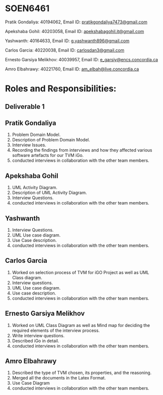 # SOEN6461

Pratik Gondaliya: 40194062, Email ID: pratikgondaliya7473@gmail.com

Apekshaba Gohil: 40203058, Email ID: apekshabagohil.it@gmail.com

Yashwanth: 40164633, Email ID: g.yashwanth896@gmail.com

Carlos Garcia: 40220038, Email ID: carlosdan3@gmail.com

Ernesto Garsiya Melikhov: 40039957, Email ID: e_garsiy@encs.concordia.ca

Amro Elbahrawy: 40221760, Email ID: am_elbah@live.concordia.ca

# Roles and Responsibilities:

 ## Deliverable 1

## Pratik Gondaliya

1. Problem Domain Model.
2. Description of Problem Domain Model.
3. Interview Issues.
4. Recording the findings from interviews and how they affected various software artefacts for our TVM iGo.
5. conducted interviews in collaboration with the other team members.

## Apekshaba Gohil

1. UML Activity Diagram.
2. Description of UML Activity Diagram.
3. Interview Questions.
4. conducted interviews in collaboration with the other team members.

## Yashwanth

1. Interview Questions.
2. UML Use case diagram.
3. Use Case description.
4. conducted interviews in collaboration with the other team members.

## Carlos Garcia

1. Worked on selection process of TVM for iGO Project as well as UML Class diagram.
2. Interview questions.
3. UML Use case diagram.
4. Use case description.
5. conducted interviews in collaboration with the other team members.

## Ernesto Garsiya Melikhov

1. Worked on UML Class Diagram as well as Mind map for deciding the required elements of the interview process.
2. Write interview questions.
3. Described iGo in detail.
4. conducted interviews in collaboration with the other team members.

## Amro Elbahrawy

1. Described the type of TVM chosen, its properties, and the reasoning.
2. Merged all the documents in the Latex Format.
3. Use Case Diagram
4. conducted interviews in collaboration with the other team members.
